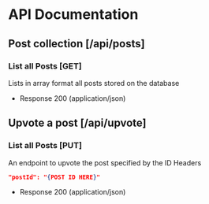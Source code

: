 # API Documentation

## Post collection [/api/posts]

### List all Posts [GET]

Lists in array format all posts stored on the database

+ Response 200 (application/json)

## Upvote a post [/api/upvote]

### List all Posts [PUT]

An endpoint to upvote the post specified by the ID
Headers
```json
"postId": "{POST ID HERE}"
```

+ Response 200 (application/json)